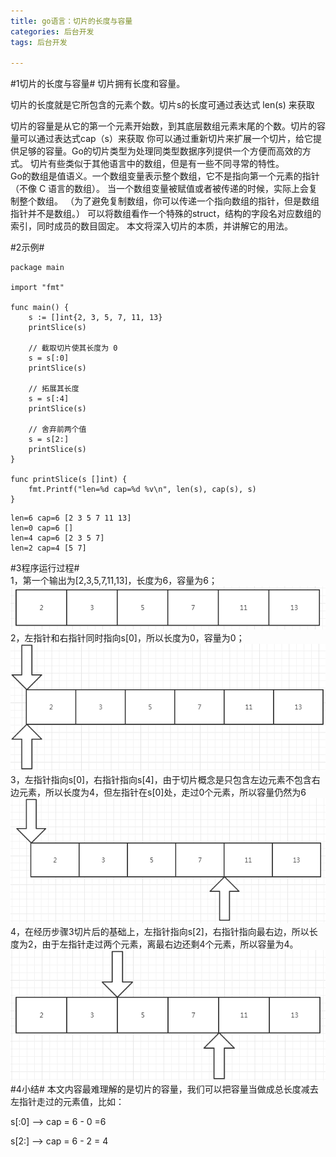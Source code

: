 ```yaml
---
title: go语言：切片的长度与容量
categories: 后台开发
tags: 后台开发

---
```

#1切片的长度与容量#
切片拥有长度和容量。

切片的长度就是它所包含的元素个数。切片s的长度可通过表达式 len(s) 来获取   

切片的容量是从它的第一个元素开始数，到其底层数组元素末尾的个数。切片的容量可以通过表达式cap（s）来获取
你可以通过重新切片来扩展一个切片，给它提供足够的容量。Go的切片类型为处理同类型数据序列提供一个方便而高效的方式。 切片有些类似于其他语言中的数组，但是有一些不同寻常的特性。    
 Go的数组是值语义。一个数组变量表示整个数组，它不是指向第一个元素的指针（不像 C 语言的数组）。 当一个数组变量被赋值或者被传递的时候，实际上会复制整个数组。 （为了避免复制数组，你可以传递一个指向数组的指针，但是数组指针并不是数组。） 可以将数组看作一个特殊的struct，结构的字段名对应数组的索引，同时成员的数目固定。
本文将深入切片的本质，并讲解它的用法。

#2示例#
```slice-len-cap
package main

import "fmt"

func main() {
	s := []int{2, 3, 5, 7, 11, 13}
	printSlice(s)

	// 截取切片使其长度为 0
	s = s[:0]
	printSlice(s)

	// 拓展其长度
	s = s[:4]
	printSlice(s)

	// 舍弃前两个值
	s = s[2:]
	printSlice(s)
}

func printSlice(s []int) {
	fmt.Printf("len=%d cap=%d %v\n", len(s), cap(s), s)
}
```

```运行的结果
len=6 cap=6 [2 3 5 7 11 13]
len=0 cap=6 []
len=4 cap=6 [2 3 5 7]
len=2 cap=4 [5 7]
```
#3程序运行过程#   
1，第一个输出为[2,3,5,7,11,13]，长度为6，容量为6；
![](/public/image/2019-11-20-01.png)
2，左指针和右指针同时指向s[0]，所以长度为0，容量为0；
![](/public/image/2019-11-20-02.png)
3，左指针指向s[0]，右指针指向s[4]，由于切片概念是只包含左边元素不包含右边元素，所以长度为4，但左指针在s[0]处，走过0个元素，所以容量仍然为6
![](/public/image/2019-11-20-03.png)
4，在经历步骤3切片后的基础上，左指针指向s[2]，右指针指向最右边，所以长度为2，由于左指针走过两个元素，离最右边还剩4个元素，所以容量为4。
![](/public/image/2019-11-20-04.png)
#4小结#
本文内容最难理解的是切片的容量，我们可以把容量当做成总长度减去左指针走过的元素值，比如：

s[:0] ——> cap = 6 - 0 =6

s[2:] ——> cap = 6 - 2 = 4